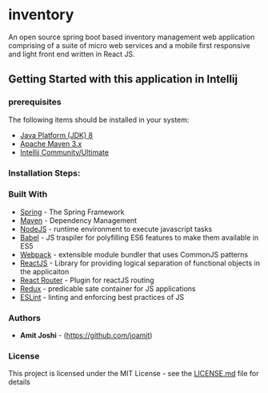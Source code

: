 # inventory
An open source spring boot based inventory management web application comprising of a suite of micro web services and a 
mobile first responsive and light front end written in React JS.

## Getting Started with this application in Intellij

### prerequisites
The following items should be installed in your system:
* [Java Platform (JDK) 8](http://www.oracle.com/technetwork/java/javase/downloads/index.html)
* [Apache Maven 3.x](http://maven.apache.org/)
* [Intellij Community/Ultimate](https://www.jetbrains.com/idea/)

### Installation Steps:


### Built With

* [Spring](http://spring.io/) - The Spring Framework
* [Maven](https://maven.apache.org/) - Dependency Management
* [NodeJS](https://nodejs.org/en/) - runtime environment to execute javascript tasks
* [Babel](https://babeljs.io/) - JS traspiler for polyfilling ES6 features to make them available in ES5
* [Webpack](https://webpack.github.io/) - extensible module bundler that uses CommonJS patterns
* [ReactJS](https://reactjs.org/) - Library for providing logical separation of functional objects in the applicaiton
* [React Router](https://github.com/ReactTraining/react-router) - Plugin for reactJS routing
* [Redux](http://redux.js.org/) - predicable sate container for JS applications
* [ESLint](https://eslint.org/) - linting and enforcing best practices of JS 

### Authors
* **Amit Joshi** - (https://github.com/joamit)

### License

This project is licensed under the MIT License - see the [LICENSE.md](https://github.com/joamit/inventory/blob/master/LICENSE) file for details



